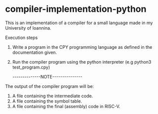 # compiler-implementation-python
This is an implementation of a compiler for a small language made in my University of Ioannina. 

Execution steps
1. Write a program in the CPY programming language as defined in the documentation given.
2. Run the compiler program using the python interpreter (e.g python3 test_program.cpy)

   --------------NOTE---------------
   
The output of the compiler program will be:
  1. A file containing the intermediate code.
  2. A file containing the symbol table.
  3. A file containing the final (assembly) code in RISC-V. 
